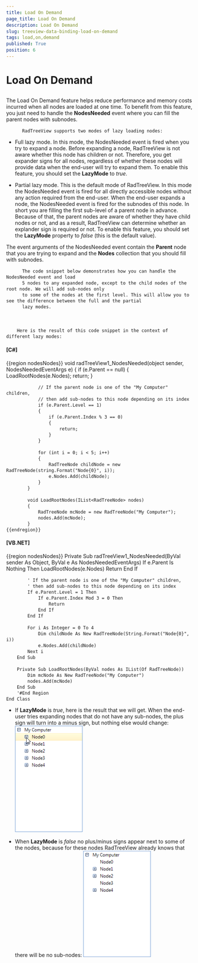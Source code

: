 ```yaml
---
title: Load On Demand
page_title: Load On Demand
description: Load On Demand
slug: treeview-data-binding-load-on-demand
tags: load,on,demand
published: True
position: 6
---
```


# Load On Demand



## 

The Load On Demand feature helps reduce performance and memory costs incurred when all nodes are loaded at one time.
          To benefit from this feature, you just need to handle the __NodesNeeded__ event where you can fill the parent nodes
          with subnodes.
          
          RadTreeView supports two modes of lazy loading nodes:
        

* Full lazy mode. In this mode, the NodesNeeded event is fired when you try to expand a node. Before expanding
              a node, RadTreeView is not aware whether this node has children or not. Therefore, you get expander signs for all nodes, regardless
              of whether these nodes will provide data when the end-user will try to expand them. To enable this feature, you should set
              the __LazyMode__ to *true*.
            

* Partial lazy mode. This is the default mode of RadTreeView. In this mode the NodesNeeded event is fired for
              all directly accessible nodes without any action required from the end-user. When the end-user expands a node,
              the NodesNeeded event is fired for the subnodes of this node. In short you are filling the first sub-level of a parent node in advance.
              Because of that, the parent nodes are aware of whether they have child nodes or not, and as a result, RadTreeView can determine whether
              an explander sign is required or not. To enable this feature, you should set the __LazyMode__
              property to *false* (this is the default value).
            

The event arguments of the NodesNeeded event contain
          the __Parent__ node that you are trying to expand and the
          __Nodes__ collection that you should fill with subnodes.
          
          The code snippet below demonstrates how you can handle the NodesNeeded event and load
          5 nodes to any expanded node, except to the child nodes of the root node. We will add sub-nodes only
          to some of the nodes at the first level. This will allow you to see the difference between the full and the partial
          lazy modes.
        


        Here is the result of this code snippet in the context of different lazy modes:
        

#### __[C#]__

{{region nodesNodes}}
	        void radTreeView1_NodesNeeded(object sender, NodesNeededEventArgs e)
	        {
	            if (e.Parent == null)
	            {
	                LoadRootNodes(e.Nodes);
	                return;
	            }
	
	            // If the parent node is one of the "My Computer" children, 
	            // then add sub-nodes to this node depending on its index
	            if (e.Parent.Level == 1)
	            {
	                if (e.Parent.Index % 3 == 0)
	                {
	                    return;
	                }
	            }
	
	            for (int i = 0; i < 5; i++)
	            {
	                RadTreeNode childNode = new RadTreeNode(string.Format("Node{0}", i));
	                e.Nodes.Add(childNode);
	            }
	        }
	
	        void LoadRootNodes(IList<RadTreeNode> nodes)
	        {
	            RadTreeNode mcNode = new RadTreeNode("My Computer");
	            nodes.Add(mcNode);
	        }
	{{endregion}}



#### __[VB.NET]__

{{region nodesNodes}}
	    Private Sub radTreeView1_NodesNeeded(ByVal sender As Object, ByVal e As NodesNeededEventArgs)
	        If e.Parent Is Nothing Then
	            LoadRootNodes(e.Nodes)
	            Return
	        End If
	
	        ' If the parent node is one of the "My Computer" children, 
	        ' then add sub-nodes to this node depending on its index
	        If e.Parent.Level = 1 Then
	            If e.Parent.Index Mod 3 = 0 Then
	                Return
	            End If
	        End If
	
	        For i As Integer = 0 To 4
	            Dim childNode As New RadTreeNode(String.Format("Node{0}", i))
	            e.Nodes.Add(childNode)
	        Next i
	    End Sub
	
	    Private Sub LoadRootNodes(ByVal nodes As IList(Of RadTreeNode))
	        Dim mcNode As New RadTreeNode("My Computer")
	        nodes.Add(mcNode)
	    End Sub
	    '#End Region
	End Class



* If __LazyMode__ is *true*, here is the result that we will get.
              When the end-user tries expanding nodes that do not have any sub-nodes, the plus sign will turn into a minus sign, but
              nothing else would change:
            ![treeview-data-binding-load-on-demand 002](images/treeview-data-binding-load-on-demand002.png)

* When __LazyMode__ is *false* no plus/minus signs appear next to some of the nodes,
              because for these nodes RadTreeView already knows that there will be no sub-nodes:
            ![treeview-data-binding-load-on-demand 001](images/treeview-data-binding-load-on-demand001.png)
